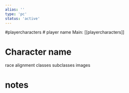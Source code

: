 ```yaml
---
alias: ''
type: 'pc'
status: 'active'
---
```

#playercharacters # player name 
Main: [[playercharacters]]

# Character name 
race
alignment
classes 
subclasses
images
# notes